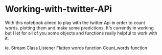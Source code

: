# Working-with-twitter-APi

With this notebook aimed to play with the twitter Api in order to count words, plotting them and make some predictions. It's currently in working 
but I let for all of you some objects and functions really helpful to work with it.

ie. Stream Class Listener 
Flatten words function
Count_words function

